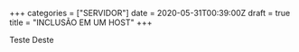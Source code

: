 +++
categories = ["SERVIDOR"]
date = 2020-05-31T00:39:00Z
draft = true
title = "INCLUSÃO EM UM HOST"
+++

Teste
Deste